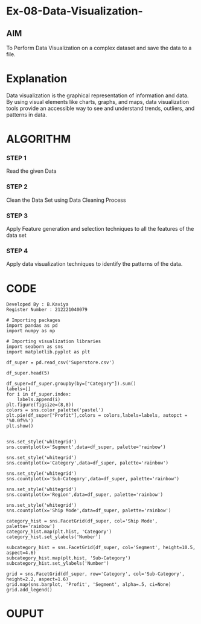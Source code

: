 # Ex-08-Data-Visualization-

## AIM
To Perform Data Visualization on a complex dataset and save the data to a file. 

# Explanation
Data visualization is the graphical representation of information and data. By using visual elements like charts, graphs, and maps, data visualization tools provide an accessible way to see and understand trends, outliers, and patterns in data.

# ALGORITHM
### STEP 1
Read the given Data
### STEP 2
Clean the Data Set using Data Cleaning Process
### STEP 3
Apply Feature generation and selection techniques to all the features of the data set
### STEP 4
Apply data visualization techniques to identify the patterns of the data.


# CODE
```
Developed By : B.Kaviya
Register Number : 212221040079

# Importing packages
import pandas as pd
import numpy as np

# Importing visualization libraries
import seaborn as sns
import matplotlib.pyplot as plt

df_super = pd.read_csv('Superstore.csv')

df_super.head(5)

df_super=df_super.groupby(by=["Category"]).sum()
labels=[]
for i in df_super.index:
    labels.append(i)  
plt.figure(figsize=(8,8))
colors = sns.color_palette('pastel')
plt.pie(df_super["Profit"],colors = colors,labels=labels, autopct = '%0.0f%%')
plt.show()


sns.set_style('whitegrid')
sns.countplot(x='Segment',data=df_super, palette='rainbow')

sns.set_style('whitegrid')
sns.countplot(x='Category',data=df_super, palette='rainbow')

sns.set_style('whitegrid')
sns.countplot(x='Sub-Category',data=df_super, palette='rainbow')

sns.set_style('whitegrid')
sns.countplot(x='Region',data=df_super, palette='rainbow')

sns.set_style('whitegrid')
sns.countplot(x='Ship Mode',data=df_super, palette='rainbow')

category_hist = sns.FacetGrid(df_super, col='Ship Mode', palette='rainbow')
category_hist.map(plt.hist, 'Category')
category_hist.set_ylabels('Number')

subcategory_hist = sns.FacetGrid(df_super, col='Segment', height=10.5, aspect=4.6)
subcategory_hist.map(plt.hist, 'Sub-Category')
subcategory_hist.set_ylabels('Number')

grid = sns.FacetGrid(df_super, row='Category', col='Sub-Category', height=2.2, aspect=1.6)
grid.map(sns.barplot, 'Profit', 'Segment', alpha=.5, ci=None)
grid.add_legend()
```

# OUPUT
